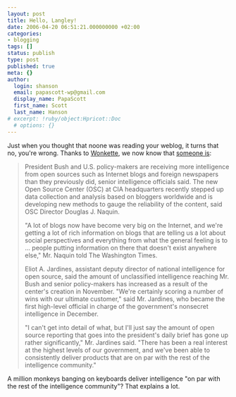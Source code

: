 ```yaml
---
layout: post
title: Hello, Langley!
date: 2006-04-20 06:51:21.000000000 +02:00
categories:
- blogging
tags: []
status: publish
type: post
published: true
meta: {}
author:
  login: shanson
  email: papascott-wp@gmail.com
  display_name: PapaScott
  first_name: Scott
  last_name: Hanson
# excerpt: !ruby/object:Hpricot::Doc
  # options: {}
---
```

<p>Just when you thought that noone was reading your weblog, it turns that no, you're wrong. Thanks to <a href="http://www.wonkette.com/politics/intelligence/intelligence-agencies-to-pore-over-pictures-of-your-cat-168336.php" title="Intelligence Agencies To Pore Over Pictures of Your Cat - Wonkette">Wonkette</a>, we now know that <a href="http://www.washingtontimes.com/national/20060418-110124-3694r.htm" title="CIA mines 'rich' content from blogs&#160;-&#160;Nation/Politics&#160;-&#160;The Washington Times, America's Newspaper">someone is</a>:</p>
<blockquote><p>President Bush and U.S. policy-makers are receiving more intelligence from open sources such as Internet blogs and foreign newspapers than they previously did, senior intelligence officials said. The new Open Source Center (OSC) at CIA headquarters recently stepped up data collection and analysis based on bloggers worldwide and is developing new methods to gauge the reliability of the content, said OSC Director Douglas J. Naquin.</p>
<p>    "A lot of blogs now have become very big on the Internet, and we're getting a lot of rich information on blogs that are telling us a lot about social perspectives and everything from what the general feeling is to ... people putting information on there that doesn't exist anywhere else," Mr. Naquin told The Washington Times.</p>
<p>    Eliot A. Jardines, assistant deputy director of national intelligence for open source, said the amount of unclassified intelligence reaching Mr. Bush and senior policy-makers has increased as a result of the center's creation in November. "We're certainly scoring a number of wins with our ultimate customer," said Mr. Jardines, who became the first high-level official in charge of the government's nonsecret intelligence in December.</p>
<p>    "I can't get into detail of what, but I'll just say the amount of open source reporting that goes into the president's daily brief has gone up rather significantly," Mr. Jardines said. "There has been a real interest at the highest levels of our government, and we've been able to consistently deliver products that are on par with the rest of the intelligence community."</p></blockquote>
<p>A million monkeys banging on keyboards deliver intelligence "on par with the rest of the intelligence community"? That explains a lot.</p>
